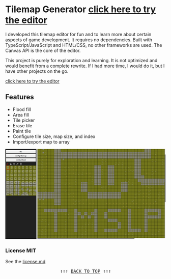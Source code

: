 # Tilemap Generator [click here to try the editor](https://tmslpm.github.io/tmslpm/tilesmap/)

I developed this tilemap editor for fun and to learn more about certain aspects
of game development. It requires no dependencies. Built with TypeScript/JavaScript
and HTML/CSS, no other frameworks are used. The Canvas API is the core of the editor.

This project is purely for exploration and learning. It is not optimized and would benefit
from a complete rewrite. If I had more time, I would do it, but I have other projects on the go.

[click here to try the editor](https://tmslpm.github.io/tmslpm/tilesmap/)

## Features

- Flood fill
- Area fill
- Tile picker
- Erase tile
- Paint tile
- Configure tile size, map size, and index
- Import/export map to array

<div align="center"><img
  src="./public/assets/examples.png"
  alt="tilemap example" /></div>

### License MIT

See the [license.md](./license.md)

<pre align=center>↑↑↑ <a href="#tilemap-generator-click-here-to-try-the-editor" title="click to scroll up" alt="click to scroll up">BACK TO TOP</a> ↑↑↑</pre>
